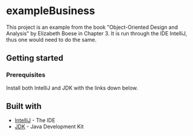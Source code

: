 # exampleBusiness
This project is an example from the book "Object-Oriented Design and 
Analysis" by Elizabeth Boese in Chapter 3. It is run through the IDE IntelliJ, thus one would need to do the same.
## Getting started
### Prerequisites
Install both IntelliJ and JDK with the links down below.
## Built with
* [IntelliJ](https://www.jetbrains.com/idea/download/) - The IDE
* [JDK](https://www.oracle.com/technetwork/java/javase/downloads/index.html) - Java Development Kit
